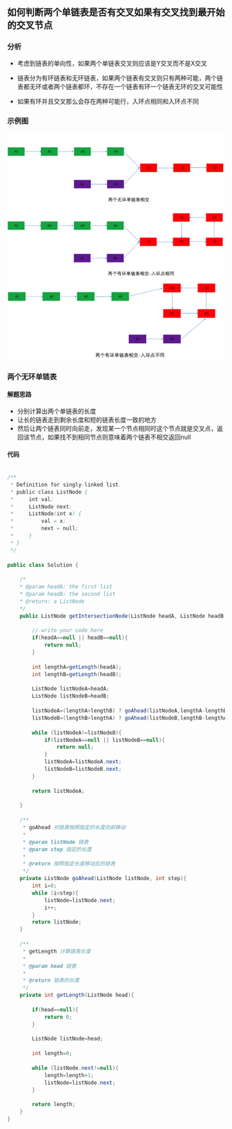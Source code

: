 ## 如何判断两个单链表是否有交叉如果有交叉找到最开始的交叉节点

### 分析

- 考虑到链表的单向性，如果两个单链表交叉则应该是Y交叉而不是X交叉

- 链表分为有环链表和无环链表，如果两个链表有交叉则只有两种可能，两个链表都无环或者两个链表都环，不存在一个链表有环一个链表无环的交叉可能性

- 如果有环并且交叉那么会存在两种可能行，入环点相同和入环点不同

### 示例图
 
![两个无环单链表相交](https://github.com/chlsmile/note/blob/master/notefile/%E6%95%B0%E6%8D%AE%E7%BB%93%E6%9E%84/%E4%B8%A4%E4%B8%AA%E6%97%A0%E7%8E%AF%E5%8D%95%E9%93%BE%E8%A1%A8%E7%9B%B8%E4%BA%A4.png)
![两个有环单链表相交入环点相同](https://github.com/chlsmile/note/blob/master/notefile/%E6%95%B0%E6%8D%AE%E7%BB%93%E6%9E%84/%E4%B8%A4%E4%B8%AA%E6%9C%89%E7%8E%AF%E5%8D%95%E9%93%BE%E8%A1%A8%E7%9B%B8%E4%BA%A4-%E5%85%A5%E7%8E%AF%E7%82%B9%E7%9B%B8%E5%90%8C.png)
![两个有环单链表相交入环点不同](https://github.com/chlsmile/note/blob/master/notefile/%E6%95%B0%E6%8D%AE%E7%BB%93%E6%9E%84/%E4%B8%A4%E4%B8%AA%E6%9C%89%E7%8E%AF%E5%8D%95%E9%93%BE%E8%A1%A8%E7%9B%B8%E4%BA%A4-%E5%85%A5%E7%8E%AF%E7%82%B9%E4%B8%8D%E5%90%8C.png)


### 两个无环单链表

#### 解题思路

- 分别计算出两个单链表的长度
- 让长的链表走到剩余长度和短的链表长度一致的地方
- 然后让两个链表同时向前走，发现某一个节点相同时这个节点就是交叉点，返回该节点，如果找不到相同节点则意味着两个链表不相交返回null

#### 代码
```java

/**
 * Definition for singly-linked list.
 * public class ListNode {
 *     int val;
 *     ListNode next;
 *     ListNode(int x) {
 *         val = x;
 *         next = null;      
 *     }
 * }
 */

public class Solution {
   
    /*
    * @param headA: the first list
    * @param headB: the second list
    * @return: a ListNode
    */
    public ListNode getIntersectionNode(ListNode headA, ListNode headB) {

        // write your code here
        if(headA==null || headB==null){
            return null;
        }

        int lengthA=getLength(headA);
        int lengthB=getLength(headB);

        ListNode listNodeA=headA;
        ListNode listNodeB=headB;

        listNodeA=(lengthA>lengthB) ? goAhead(listNodeA,lengthA-lengthB) : listNodeA;
        listNodeB=(lengthB>lengthA) ? goAhead(listNodeB,lengthB-lengthA) : listNodeB;

        while (listNodeA!=listNodeB){
            if(listNodeA==null || listNodeB==null){
                return null;
            }
            listNodeA=listNodeA.next;
            listNodeB=listNodeB.next;
        }

        return listNodeA;

    }

    /**
     * goAhead 对链表按照指定的长度向前移动
     *
     * @param listNode 链表
     * @param step 指定的长度
     *             
     * @return 按照指定长度移动后的链表
     */
    private ListNode goAhead(ListNode listNode, int step){
        int i=0;
        while (i<step){
            listNode=listNode.next;
            i++;
        }
        return listNode;
    }

    /**
     * getLength 计算链表长度
     *
     * @param head 链表
     * 
     * @return 链表的长度
     */
    private int getLength(ListNode head){

        if(head==null){
            return 0;
        }

        ListNode listNode=head;

        int length=0;

        while (listNode.next!=null){
            length=length+1;
            listNode=listNode.next;
        }

        return length;
    }
}
```
